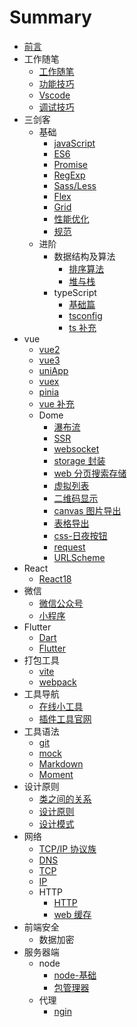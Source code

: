 # Summary

-   [前言](README.md)
-   工作随笔
    -   [工作随笔](工作随笔/工作随笔.md)
    -   [功能技巧](工作随笔/功能技巧.md)
    -   [Vscode](工作随笔/Vscode.md)
    -   [调试技巧](工作随笔/test.md)
-   三剑客
    -   基础
        -   [javaScript](三剑客/基础/javaScript.md)
        -   [ES6](三剑客/基础/ES6.md)
        -   [Promise](三剑客/基础/Promise.md)
        -   [RegExp](三剑客/基础/RegExp.md)
        -   [Sass/Less](三剑客/基础/Sass'Less.md)
        -   [Flex](三剑客/基础/Flex.md)
        -   [Grid](三剑客/基础/Grid.md)
        -   [性能优化](三剑客/基础/性能优化.md)
        -   [规范](规范/规范.md)
    -   进阶
        -   数据结构及算法
            -   [排序算法](三剑客/进阶/数据结构及算法/排序算法.md)
            -   [堆与栈](三剑客/进阶/数据结构及算法/堆与栈.md)
        -   typeScript
            -   [基础篇](三剑客/进阶/TypeScript/基础篇.md)
            -   [tsconfig](三剑客/进阶/TypeScript/tsconfig.md)
            -   [ts 补充](三剑客/进阶/TypeScript/ts补充.md)
-   vue
    -   [vue2](vue/vue2.md)
    -   [vue3](vue/vue3.md)
    -   [uniApp](vue/uniApp.md)
    -   [vuex](vue/vuex.md)
    -   [pinia](vue/pinia.md)
    -   [vue 补充](vue/vue补充.md)
    -   Dome
        -   [瀑布流](vue/Dome/瀑布流.md)
        -   [SSR](vue/Dome/SSR.md)
        -   [websocket](vue/Dome/websocket.md)
        -   [storage 封装](vue/Dome/storage封装.md)
        -   [web 分页搜索存储](vue/Dome/web分页搜索存储.md)
        -   [虚拟列表](vue/Dome/虚拟列表.md)
        -   [二维码显示](vue/Dome/二维码显示.md)
        -   [canvas 图片导出](vue/Dome/canvas图片导出.md)
        -   [表格导出](vue/Dome/表格导出.md)
        -   [css-日夜按钮](vue/Dome/css-日夜按钮.md)
        -   [request](vue/Dome/request.md)
        -   [URLScheme](vue/Dome/URLScheme.md)
-   React
    -   [React18](React/React18.md)
-   微信
    -   [微信公众号](微信/微信公众号.md)
    -   [小程序](微信/小程序.md)
-   Flutter
    -   [Dart](Flutter/Dart.md)
    -   [Flutter](Flutter/Flutter.md)
-   打包工具
    -   [vite](打包工具/vite.md)
    -   [webpack](打包工具/webpack.md)
-   工具导航
    -   [在线小工具](工具导航/在线小工具.md)
    -   [插件工具官网](工具导航/插件工具官网.md)
-   工具语法
    -   [git](工具语法/git.md)
    -   [mock](工具语法/mockjs.md)
    -   [Markdown](工具语法/Markdown.md)
    -   [Moment](工具语法/Moment.md)
-   设计原则
    -   [类之间的关系](设计原则/类之间的关系.md)
    -   [设计原则](设计原则/设计原则.md)
    -   [设计模式](设计原则/设计模式.md)
-   网络
    -   [TCP/IP 协议族](网络/TCP&IP协议族.md)
    -   [DNS](网络/DNS.md)
    -   [TCP](网络/TCP.md)
    -   [IP](网络/IP.md)
    -   HTTP
        -   [HTTP](网络/HTTP/HTTP.md)
        -   [web 缓存](网络/HTTP/web缓存.md)
-   前端安全
    -   数据加密
-   服务器端
    -   node
        -   [node-基础](服务器端/node/node基础.md)
        -   [包管理器](服务器端/node/包管理器.md)
    -   代理
        -   [ngin](服务器端/代理/ngin.md)
